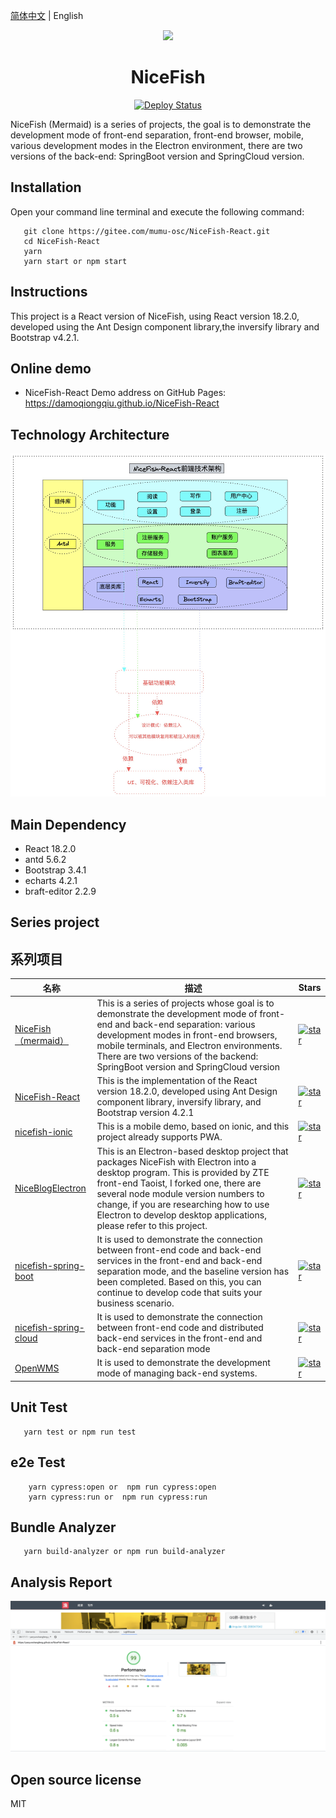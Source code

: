 [简体中文](README.md) | English

<p align="center">
    <img width="150" src="./src/assets/images/nice-fish.png">
</p>

<h1 align="center">NiceFish</h1>

<p align="center">
    <a href="https://github.com/damoqiongqiu/NiceFish-React/actions">
      <img src="https://github.com/damoqiongqiu/NiceFish-React/workflows/Deploy/badge.svg" alt="Deploy Status">
    </a>
</p>

<div align="left">
NiceFish (Mermaid) is a series of projects, the goal is to demonstrate the development mode of front-end separation, front-end browser, mobile, various development modes in the Electron environment, there are two versions of the back-end: SpringBoot version and SpringCloud version.
</div>

## Installation

Open your command line terminal and execute the following command:

```
   git clone https://gitee.com/mumu-osc/NiceFish-React.git
   cd NiceFish-React
   yarn
   yarn start or npm start
```

## Instructions

This project is a React version of NiceFish, using React version 18.2.0, developed using the Ant Design component library,the inversify library and Bootstrap v4.2.1.

## Online demo

- NiceFish-React Demo address on GitHub Pages: https://damoqiongqiu.github.io/NiceFish-React

## Technology Architecture

![NiceFish-REACT](src/assets/images/nice-fish-react-arch.jpg)

## Main Dependency

- React 18.2.0
- antd 5.6.2
- Bootstrap 3.4.1
- echarts 4.2.1
- braft-editor 2.2.9

## Series project


## 系列项目

|  名称   | 描述  | Stars  |
|  ----  | ----  | ----  |
| [NiceFish（mermaid）](http://git.oschina.net/mumu-osc/NiceFish/)  | This is a series of projects whose goal is to demonstrate the development mode of front-end and back-end separation: various development modes in front-end browsers, mobile terminals, and Electron environments. There are two versions of the backend: SpringBoot version and SpringCloud version |  <a href='https://gitee.com/mumu-osc/NiceFish/stargazers'><img src='https://gitee.com/mumu-osc/NiceFish/badge/star.svg?theme=gvp' alt='star'></img></a>  |
| [NiceFish-React](https://gitee.com/mumu-osc/NiceFish-React)  | This is the implementation of the React version 18.2.0, developed using Ant Design component library, inversify library, and Bootstrap version 4.2.1  | <a href='https://gitee.com/mumu-osc/NiceFish-React/stargazers'><img src='https://gitee.com/mumu-osc/NiceFish-React/badge/star.svg?theme=dark' alt='star'></img></a> |
| [nicefish-ionic](http://git.oschina.net/mumu-osc/nicefish-ionic)  | This is a mobile demo, based on ionic, and this project already supports PWA.| <a href='https://gitee.com/mumu-osc/nicefish-ionic/stargazers'><img src='https://gitee.com/mumu-osc/nicefish-ionic/badge/star.svg?theme=dark' alt='star'></img></a> |
| [NiceBlogElectron](https://gitee.com/mumu-osc/NiceBlogElectron)  | This is an Electron-based desktop project that packages NiceFish with Electron into a desktop program. This is provided by ZTE front-end Taoist, I forked one, there are several node module version numbers to change, if you are researching how to use Electron to develop desktop applications, please refer to this project. | <a href='https://gitee.com/mumu-osc/NiceBlogElectron/stargazers'><img src='https://gitee.com/mumu-osc/NiceBlogElectron/badge/star.svg?theme=dark' alt='star'></img></a> |
| [nicefish-spring-boot](https://gitee.com/mumu-osc/nicefish-spring-boot)  | It is used to demonstrate the connection between front-end code and back-end services in the front-end and back-end separation mode, and the baseline version has been completed. Based on this, you can continue to develop code that suits your business scenario.| <a href='https://gitee.com/mumu-osc/nicefish-spring-boot/stargazers'><img src='https://gitee.com/mumu-osc/nicefish-spring-boot/badge/star.svg?theme=dark' alt='star'></img></a> |
| [nicefish-spring-cloud](https://gitee.com/mumu-osc/nicefish-spring-cloud)  | It is used to demonstrate the connection between front-end code and distributed back-end services in the front-end and back-end separation mode  | <a href='https://gitee.com/mumu-osc/nicefish-spring-cloud/stargazers'><img src='https://gitee.com/mumu-osc/nicefish-spring-cloud/badge/star.svg?theme=dark' alt='star'></img></a> |
| [OpenWMS](https://gitee.com/mumu-osc/OpenWMS-Frontend)  | It is used to demonstrate the development mode of managing back-end systems.| <a href='https://gitee.com/mumu-osc/OpenWMS-Frontend/stargazers'><img src='https://gitee.com/mumu-osc/OpenWMS-Frontend/badge/star.svg?theme=dark' alt='star'></img></a> |


## Unit Test

```
   yarn test or npm run test
```

## e2e Test

```
    yarn cypress:open or  npm run cypress:open
    yarn cypress:run or  npm run cypress:run
```

## Bundle Analyzer

```
   yarn build-analyzer or npm run build-analyzer
```

## Analysis Report

![NiceFish-REACT](src/assets/images/nice-fish-react-perf-report.png)


## Open source license

MIT
